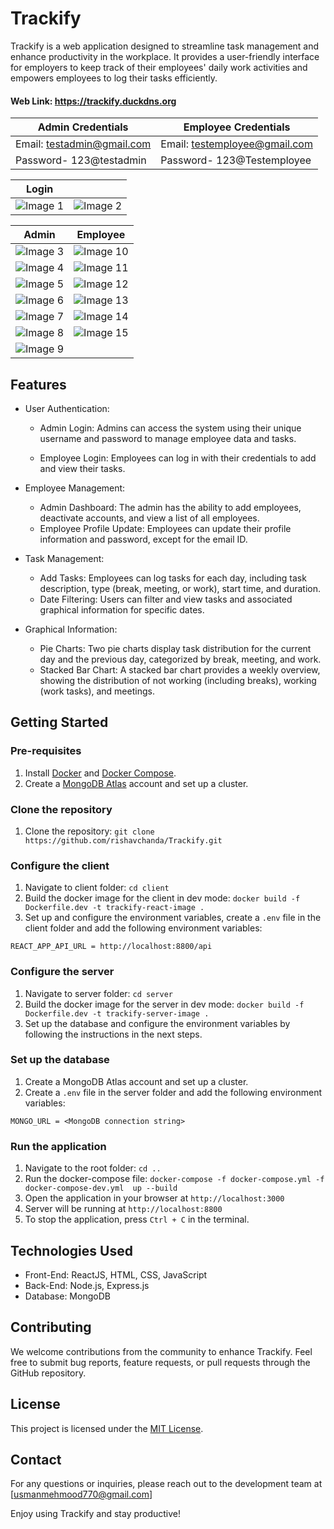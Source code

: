 
# Trackify

Trackify is a web application designed to streamline task management and enhance productivity in the workplace. It provides a user-friendly interface for employers to keep track of their employees' daily work activities and empowers employees to log their tasks efficiently.
#### Web Link: https://trackify.duckdns.org
| Admin Credentials | Employee Credentials |
|-----------------------------------------|-----------------------------------------|
| Email: testadmin@gmail.com |  Email: testemployee@gmail.com |
| Password- 123@testadmin | Password- 123@Testemployee |
  
|  Login                              |                                 |
|-----------------------------------------|-----------------------------------------|
| ![Image 1](https://github.com/rishavchanda/Trackify/assets/64485885/b8aae2e1-cb85-4d37-93f8-ca95e8141367) | ![Image 2](https://github.com/rishavchanda/Trackify/assets/64485885/eded583f-0e0e-45a2-9f41-017c3d7cb74f) |

| Admin                                | Employee                                 |
|-----------------------------------------|-----------------------------------------|
| ![Image 3](https://github.com/rishavchanda/Trackify/assets/64485885/e1f89b04-2788-45b0-abc2-9dec616669e2) | ![Image 10](https://github.com/rishavchanda/Trackify/assets/64485885/c0abba0e-84d3-4299-9325-56c40d4b027b) |
| ![Image 4](https://github.com/rishavchanda/Trackify/assets/64485885/27fce475-a52f-4f1f-91f4-228a5a4b08ab) | ![Image 11](https://github.com/rishavchanda/Trackify/assets/64485885/df1d5cf4-b623-4c78-9fe4-4744ca271320) |
| ![Image 5](https://github.com/rishavchanda/Trackify/assets/64485885/39f9083d-61cb-462d-ba85-040679f598b3) | ![Image 12](https://github.com/rishavchanda/Trackify/assets/64485885/2b308d4e-c9a2-4384-9eee-0d1c45236ba5) |
| ![Image 6](https://github.com/rishavchanda/Trackify/assets/64485885/80df62ef-02f0-4edc-8019-666a29a26a7c) | ![Image 13](https://github.com/rishavchanda/Trackify/assets/64485885/4ec48929-8ad4-499b-b337-0b5cd68aadf8) |
| ![Image 7](https://github.com/rishavchanda/Trackify/assets/64485885/d9dd8674-6bc0-4e8a-a9fd-46fb721a4e62) | ![Image 14](https://github.com/rishavchanda/Trackify/assets/64485885/343b8f3d-7fce-4bb7-8190-799a406dc460) |
| ![Image 8](https://github.com/rishavchanda/Trackify/assets/64485885/c951188e-20d4-4ce8-98ce-8c11f4dd507e) | ![Image 15](https://github.com/rishavchanda/Trackify/assets/64485885/73e4747d-f5bc-49f7-95dc-272837910da2) |
| ![Image 9](https://github.com/rishavchanda/Trackify/assets/64485885/abcf8e67-27ac-4691-a856-b76b3ae3e9db) |                                         |



## Features

- User Authentication:

  - Admin Login: Admins can access the system using their unique username and password to manage employee data and tasks.

  - Employee Login: Employees can log in with their credentials to add and view their tasks.

- Employee Management:

  - Admin Dashboard: The admin has the ability to add employees, deactivate accounts, and view a list of all employees.
  - Employee Profile Update: Employees can update their profile information and password, except for the email ID.

- Task Management:
  - Add Tasks: Employees can log tasks for each day, including task description, type (break, meeting, or work), start time, and duration.
  - Date Filtering: Users can filter and view tasks and associated graphical information for specific dates.
- Graphical Information:
  - Pie Charts: Two pie charts display task distribution for the current day and the previous day, categorized by break, meeting, and work.
  - Stacked Bar Chart: A stacked bar chart provides a weekly overview, showing the distribution of not working (including breaks), working (work tasks), and meetings.

## Getting Started

### Pre-requisites

1. Install [Docker](https://docs.docker.com/get-docker/) and [Docker Compose](https://docs.docker.com/compose/install/).
2. Create a [MongoDB Atlas](https://www.mongodb.com/cloud/atlas) account and set up a cluster.

### Clone the repository

1. Clone the repository: `git clone https://github.com/rishavchanda/Trackify.git`

### Configure the client

1. Navigate to client folder: `cd client`
2. Build the docker image for the client in dev mode: `docker build -f Dockerfile.dev -t trackify-react-image .`
3. Set up and configure the environment variables, create a `.env` file in the client folder and add the following environment variables:

```
REACT_APP_API_URL = http://localhost:8800/api
```

### Configure the server

1. Navigate to server folder: `cd server`
2. Build the docker image for the server in dev mode: `docker build -f Dockerfile.dev -t trackify-server-image .`
3. Set up the database and configure the environment variables by following the instructions in the next steps.

### Set up the database

1. Create a MongoDB Atlas account and set up a cluster.
2. Create a `.env` file in the server folder and add the following environment variables:

```
MONGO_URL = <MongoDB connection string>
```

### Run the application

1. Navigate to the root folder: `cd ..`
2. Run the docker-compose file: `docker-compose -f docker-compose.yml -f docker-compose-dev.yml  up --build`
3. Open the application in your browser at `http://localhost:3000`
4. Server will be running at `http://localhost:8800`
5. To stop the application, press `Ctrl + C` in the terminal.

## Technologies Used

- Front-End: ReactJS, HTML, CSS, JavaScript
- Back-End: Node.js, Express.js
- Database: MongoDB

## Contributing

We welcome contributions from the community to enhance Trackify. Feel free to submit bug reports, feature requests, or pull requests through the GitHub repository.

## License

This project is licensed under the [MIT License](https://opensource.org/licenses/MIT).

## Contact

For any questions or inquiries, please reach out to the development team at [usmanmehmood770@gmail.com]

Enjoy using Trackify and stay productive!
